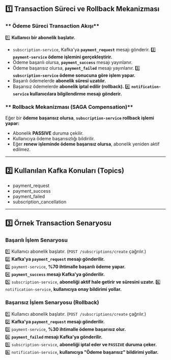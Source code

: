 ## **1️⃣ Transaction Süreci ve Rollback Mekanizması**

### ** Ödeme Süreci Transaction Akışı**
1️⃣ **Kullanıcı bir abonelik başlatır.**  
   - `subscription-service`, Kafka'ya **`payment_request`** mesajı gönderir.
2️⃣ **`payment-service` ödeme işlemini gerçekleştirir.**  
   - Ödeme başarılı olursa, **`payment_success`** mesajı yayınlanır.
   - Ödeme başarısız olursa, **`payment_failed`** mesajı yayınlanır.
3️⃣ **`subscription-service` ödeme sonucuna göre işlem yapar.**  
   - Başarılı ödemelerde **abonelik süresi uzatılır.**
   - Başarısız ödemelerde **abonelik iptal edilir (rollback).**
4️⃣ **`notification-service` kullanıcılara bilgilendirme mesajı gönderir.**

### ** Rollback Mekanizması (SAGA Compensation)**
Eğer bir **ödeme başarısız olursa**, **`subscription-service` rollback işlemi yapar:**  
- Abonelik **PASSIVE** duruma çekilir.
- Kullanıcıya ödeme başarısızlığı bildirilir.
- Eğer **renew işleminde ödeme başarısız olursa**, abonelik yeniden aktif edilmez.

---

## **2️⃣ Kullanılan Kafka Konuları (Topics)**
- payment_request
- payment_success
- payment_failed
- subscription_cancellation

---

## **3️⃣ Örnek Transaction Senaryosu**

### **Başarılı İşlem Senaryosu**
1️⃣ Kullanıcı abonelik başlatır. (`POST /subscriptions/create` çağrılır.)  
2️⃣ **Kafka'ya `payment_request` mesajı gönderilir.**  
3️⃣ `payment-service`, **%70 ihtimalle başarılı ödeme yapar.**  
4️⃣ **`payment_success` mesajı Kafka'ya gönderilir.**  
5️⃣ `subscription-service`, **aboneliği aktif hale getirir ve süresini uzatır.**
6️⃣ `notification-service`, **kullanıcıya onay bildirimi yollar.**

### **Başarısız İşlem Senaryosu (Rollback)**
1️⃣ Kullanıcı abonelik başlatır. (`POST /subscriptions/create` çağrılır.)  
2️⃣ **Kafka'ya `payment_request` mesajı gönderilir.**  
3️⃣ `payment-service`, **%30 ihtimalle ödeme başarısız olur.**  
4️⃣ **`payment_failed` mesajı Kafka'ya gönderilir.**  
5️⃣ `subscription-service`, **aboneliği iptal eder ve `PASSIVE` duruma çeker.**  
6️⃣ `notification-service`, **kullanıcıya "Ödeme başarısız" bildirimi yollar.**

